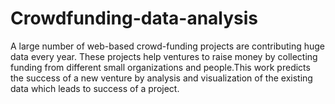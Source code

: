 # Crowdfunding-data-analysis
A large number of web-based crowd-funding projects are contributing  huge data every year. These projects help  ventures to  raise  money  by collecting  funding from  different small organizations and people.This work predicts the success of a new venture by analysis and visualization of the existing data which leads to success of a project.
